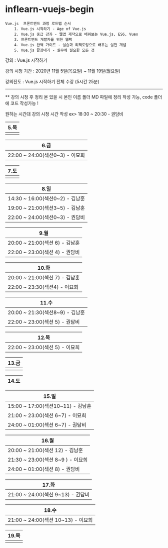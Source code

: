 # inflearn-vuejs-begin

```
Vue.js  프론트엔드 과정 로드맵 순서
    1. Vue.js 시작하기 - Age of Vue.js
    2. Vue.js 중급 강좌 - 웹앱 제작으로 배워보는 Vue.js, ES6, Vuex
    3. 프론트엔드 개발자를 위한 웹팩
    4. Vue.js 완벽 가이드 - 실습과 리팩토링으로 배우는 실전 개념
    5. Vue.js 끝장내기 - 실무에 필요한 모든 것 
```

강의 : Vue.js 시작하기

강의 시청 기간 : 2020년 11월 5일(목요일) ~ 11월 19일(월요일)

강의진도 : Vue.js 시작하기 전체 수강 (5시간 25분)

---

** 강의 시청 후 정리 본 있을 시 본인 이름 폴더 MD 파일에 정리 작성 가능, code 폴더에 코드 작성가능 !

원하는 시간대 강의 시청 시간 작성 ex> 18:30 ~ 20:30 - 권담비 


| 5.목 |
| --- |  
|     |  

| 6.금 |
| --- | 
| 22:00 ~ 24:00(섹션0~3) - 이묘희  | 

| 7.토 |
| --- | 
|     | 

| 8.일 |
| --- | 
| 14:30 ~ 16:00(섹션0~2) - 김남훈  |
| 19:00 ~ 21:00(섹션3~5) - 김남훈  | 
| 22:00 ~ 24:00(섹션0~3) - 권담비  | 

| 9.월 |
| --- | 
| 20:00 ~ 21:00(섹션 6) - 김남훈    | 
| 22:00 ~ 23:00(섹션 4) - 권담비    | 

| 10.화|
| --- | 
| 20:00 ~ 21:00(섹션 7) - 김남훈   |
| 22:00 ~ 23:30(섹션4) - 이묘희  | 

| 11.수|
| --- | 
| 20:00 ~ 21:30(섹션8~9) - 김남훈    | 
| 22:00 ~ 23:00(섹션 5) - 권담비   |

| 12.목|
| --- | 
| 22:00 ~ 23:00(섹션 5) - 이묘희  | 

| 13.금|
| --- | 
|      | 

| 14.토| 
| --- | 

| 15.일|
| --- | 
| 15:00 ~ 17:00(섹션10~11) - 김남훈  | 
| 21:00 ~ 23:00(섹션 6~7) - 이묘희  | 
| 24:00 ~ 01:00(섹션 6~7)  - 권담비 |

| 16.월|
| --- | 
| 20:00 ~ 21:00(섹션 12) - 김남훈    |
| 21:30 ~ 23:00(섹션 8~9 ) - 이묘희 |  
| 24:00 ~ 01:00(섹션 8) - 권담비


| 17.화|
| --- | 
| 21:00 ~ 24:00(섹션 9~13) - 권담비 | 

| 18.수|
| --- | 
| 21:00 ~ 24:00(섹션 10~13) - 이묘희 | 

| 19.목|
| --- | 
|     | 